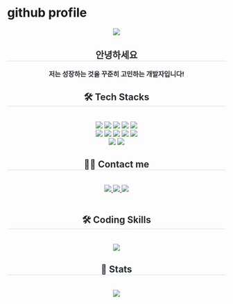 # github profile
<div align= "center">
    <img src="https://capsule-render.vercel.app/api?type=waving&color=gradient&height=180&text=Welcome&animation=twinkling&fontColor=000000&fontSize=70" />
    </div>
    <div align= "center"> 
    <h2 style="border-bottom: 1px solid #d8dee4; color: #282d33;"> 안녕하세요 </h2>  
    <div style="font-weight: 700; font-size: 15px; text-align: center; color: #282d33;"> 저는 성장하는 것을 꾸준히 고민하는 개발자입니다! </div> 
    </div>
    <div align= "center">
    <h2 style="border-bottom: 1px solid #d8dee4; color: #282d33;"> 🛠️ Tech Stacks </h2> <br> 
    <div style="margin: 0 auto; text-align: center;" align= "center"> <img src="https://img.shields.io/badge/Python-3776AB?style=plastic&logo=Python&logoColor=white">
          <img src="https://img.shields.io/badge/Java-007396?style=plastic&logo=Java&logoColor=white">
          <img src="https://img.shields.io/badge/Spring Boot-6DB33F?style=plastic&logo=Spring Boot&logoColor=white">
          <img src="https://img.shields.io/badge/Android-3DDC84?style=plastic&logo=Android&logoColor=white">
          <img src="https://img.shields.io/badge/MySQL-4479A1?style=plastic&logo=MySQL&logoColor=white">
          <br/><img src="https://img.shields.io/badge/HTML5-E34F26?style=plastic&logo=HTML5&logoColor=white">
          <img src="https://img.shields.io/badge/Github-181717?style=plastic&logo=Github&logoColor=white">
          <img src="https://img.shields.io/badge/Git-F05032?style=plastic&logo=Git&logoColor=white">
          <img src="https://img.shields.io/badge/Figma-F24E1E?style=plastic&logo=Figma&logoColor=white">
          <img src="https://img.shields.io/badge/Docker-2496ED?style=plastic&logo=Docker&logoColor=white">
          <br/><img src="https://img.shields.io/badge/Discord-5865F2?style=plastic&logo=Discord&logoColor=white">
          <img src="https://img.shields.io/badge/CSS3-1572B6?style=plastic&logo=CSS3&logoColor=white">
          </div>
    </div>
    <div align= "center">
    <h2 style="border-bottom: 1px solid #d8dee4; color: #282d33;"> 🧑‍💻 Contact me </h2> <br> 
    <div align= "center"> <a href=https://www.instagram.com/vot_hoon/> <img src="https://img.shields.io/badge/Instagram-E4405F?style=plastic&logo=Instagram&logoColor=white&link=https://www.instagram.com/vot_hoon/"> </a>
         <a href=https://www.notion.so/1d133cb485e7809da8d7eba29ebc4594?pvs=4> <img src="https://img.shields.io/badge/Notion-000000?style=plastic&logo=Notion&logoColor=white&link=https://www.notion.so/1d133cb485e7809da8d7eba29ebc4594?pvs=4"> </a>
         <a href=mailto:tkfkds998811@gmail.com> <img src="https://img.shields.io/badge/Gmail-EA4335?style=plastic&logo=Gmail&logoColor=white&link=mailto:tkfkds998811@gmail.com"> </a>
          </div>  <br> 
       </div> 
    </div>
    <div align= "center"> 
  <h2 style="border-bottom: 1px solid #d8dee4; color: #282d33;"> 🛠️ Coding Skills </h2> <br>
  <img src="http://mazassumnida.wtf/api/v2/generate_badge?boj=tkfkds99" />
  
  <h2 style="border-bottom: 1px solid #d8dee4; color: #282d33;"> 🏅 Stats </h2> <br>
  <img src="https://github-readme-stats.vercel.app/api?username=seonghoonL&show_icons=true&theme=radical" />
</div>
